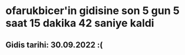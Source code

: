 # ofarukbicer'in gidisine son 5 gun 5 saat 15 dakika 42 saniye kaldi

## Gidis tarihi: 30.09.2022 :(